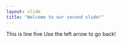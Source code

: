 ```yaml
---
layout: slide
title: "Welcome to our second slide!"
---
```

This is line five
Use the left arrow to go back!

